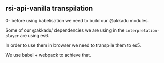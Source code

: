 
## rsi-api-vanilla transpilation

0- before using babelisation we need to build our @akkadu modules.

  Some of our @akkadu/ dependencies we are using in the `interpretation-player` are using es6.

  In order to use them in browser we need to transpile them to es5.

  We use babel + webpack to achieve that.

